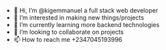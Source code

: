 - 👋 Hi, I’m @kigemmanuel a full stack web developer
- 👀 I’m interested in making new things/projects
- 🌱 I’m currently learning more backend technologies
- 💞️ I’m looking to collaborate on projects
- 📫 How to reach me +2347045193996

<!---
kigemmanuel/kigemmanuel is a ✨ special ✨ repository because its `README.md` (this file) appears on your GitHub profile.
You can click the Preview link to take a look at your changes.
--->
